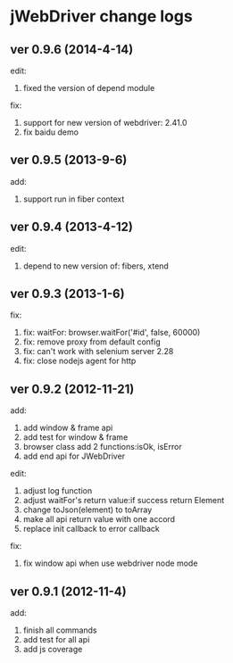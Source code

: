 jWebDriver change logs
====================

## ver 0.9.6 (2014-4-14)

edit:

1. fixed the version of depend module

fix:

1. support for new version of webdriver: 2.41.0
2. fix baidu demo

## ver 0.9.5 (2013-9-6)

add:

1. support run in fiber context

## ver 0.9.4 (2013-4-12)

edit:

1. depend to new version of: fibers, xtend

## ver 0.9.3 (2013-1-6)

fix:

1. fix: waitFor: browser.waitFor('#id', false, 60000)
2. fix: remove proxy from default config
3. fix: can't work with selenium server 2.28
4. fix: close nodejs agent for http


## ver 0.9.2 (2012-11-21)

add:

1. add window & frame api
2. add test for window & frame
3. browser class add 2 functions:isOk, isError
4. add end api for JWebDriver

edit:

1. adjust log function
2. adjust waitFor's return value:if success return Element
3. change toJson(element) to toArray
4. make all api return value with one accord
5. replace init callback to error callback

fix:

1. fix window api when use webdriver node mode


## ver 0.9.1 (2012-11-4)

add:

1. finish all commands
2. add test for all api
3. add js coverage